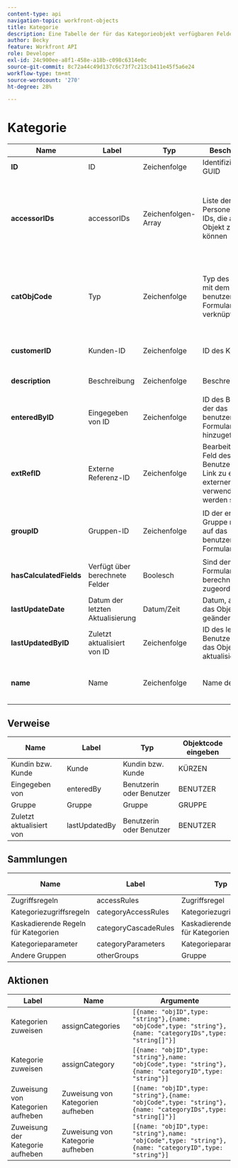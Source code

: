 ```yaml
---
content-type: api
navigation-topic: workfront-objects
title: Kategorie
description: Eine Tabelle der für das Kategorieobjekt verfügbaren Felder mit ihren Beschreibungen und Werttypen.
author: Becky
feature: Workfront API
role: Developer
exl-id: 24c900ee-a8f1-458e-a18b-c098c6314e0c
source-git-commit: 8c72a44c49d137c6c73f7c213cb411e45f5a6e24
workflow-type: tm+mt
source-wordcount: '270'
ht-degree: 28%

---
```



# Kategorie

<!-- Audited: 5/2025 -->

<!--Fieldsclass: "java.lang.IllegalArgumentException",  
message: "APIModel INTERNAL does not support field projectid (OpTask)"-->

<table style="table-layout:auto"> 
 <col width="100"> 
 <col width="100"> 
 <col width="100"> 
 <col width="240"> 
 <col width="200"> 
 <col width="100"> 
 <thead> 
  <tr> 
   <th>Name</th> 
   <th>Label</th> 
   <th>Typ</th> 
   <th>Beschreibung</th> 
   <th>Mögliche Werte</th> 
   <th>Attribute</th> 
  </tr> 
 </thead> 
 <tbody> 
  <tr> 
   <td data-sheets-value="{&quot;1&quot;:2,&quot;2&quot;:&quot;ID&quot;}"><strong>ID</strong> </td> 
   <td data-sheets-value="{&quot;1&quot;:2,&quot;2&quot;:&quot;ID&quot;}">ID</td> 
   <td data-sheets-value="{&quot;1&quot;:2,&quot;2&quot;:&quot;String&quot;}">Zeichenfolge</td> 
   <td data-sheets-value="{&quot;1&quot;:2,&quot;2&quot;:&quot;Identifying GUID&quot;}">Identifizierungs-GUID</td> 
   <td> </td> 
   <td> </td> 
  </tr> 
  <tr> 
   <td data-sheets-value="{&quot;1&quot;:2,&quot;2&quot;:&quot;accessorIDs&quot;}"><strong>accessorIDs</strong> </td> 
   <td data-sheets-value="{&quot;1&quot;:2,&quot;2&quot;:&quot;acessorIDs&quot;}">accessorIDs</td> 
   <td data-sheets-value="{&quot;1&quot;:2,&quot;2&quot;:&quot;String Array&quot;}">Zeichenfolgen-Array</td> 
   <td data-sheets-value="{&quot;1&quot;:2,&quot;2&quot;:&quot;List of People/Team IDs that can access this object&quot;}">Liste der Personen-/Team-IDs, die auf dieses Objekt zugreifen können</td> 
   <td> </td> 
   <td> <p><span class="dtRead">Schreibgeschützt</span> </p> <p><span class="dtLazy">Lazy Read</span> </p> <p><span class="dtDyn">Dynamisch</span> </p> <p><span class="dtGrp">Nicht gruppierbar</span> </p> </td> 
  </tr> 
  <tr> 
   <td data-sheets-value="{&quot;1&quot;:2,&quot;2&quot;:&quot;catObjCode&quot;}"><strong>catObjCode</strong> </td> 
   <td data-sheets-value="{&quot;1&quot;:2,&quot;2&quot;:&quot;Type&quot;}">Typ</td> 
   <td data-sheets-value="{&quot;1&quot;:2,&quot;2&quot;:&quot;String&quot;}">Zeichenfolge</td> 
   <td data-sheets-value="{&quot;1&quot;:2,&quot;2&quot;:&quot;Type of Object the Custom form is related to&quot;}">Typ des Objekts, mit dem das benutzerdefinierte Formular verknüpft ist</td> 
   <td data-sheets-value="{&quot;1&quot;:2,&quot;2&quot;:&quot;[{\&quot;label\&quot;:\&quot;Company\&quot;,\&quot;value\&quot;:\&quot;CMPY\&quot;},{\&quot;label\&quot;:\&quot;Task\&quot;,\&quot;value\&quot;:\&quot;TASK\&quot;},{\&quot;label\&quot;:\&quot;Project\&quot;,\&quot;value\&quot;:\&quot;PROJ\&quot;},{\&quot;label\&quot;:\&quot;Portfolio\&quot;,\&quot;value\&quot;:\&quot;PORT\&quot;},{\&quot;label\&quot;:\&quot;Program\&quot;,\&quot;value\&quot;:\&quot;PRGM\&quot;},{\&quot;label\&quot;:\&quot;User\&quot;,\&quot;value\&quot;:\&quot;USER\&quot;},{\&quot;label\&quot;:\&quot;Document\&quot;,\&quot;value\&quot;:\&quot;DOCU\&quot;},{\&quot;label\&quot;:\&quot;Issue\&quot;,\&quot;value\&quot;:\&quot;OPTASK\&quot;},{\&quot;label\&quot;:\&quot;Expense\&quot;,\&quot;value\&quot;:\&quot;EXPNS\&quot;},{\&quot;label\&quot;:\&quot;Iteration\&quot;,\&quot;value\&quot;:\&quot;ITRN\&quot;}]&quot;}"><code>[{"label":"Company","value":"CMPY"},{"label":"Task","value":"TASK"},{"label":"Project","value":"PROJ"},{"label":"Portfolio","value":"PORT"},{"label":"Program","value":"PRGM"},{"label":"User","value":"USER"},{"label":"Document","value":"DOCU"},{"label":"Issue","value":"OPTASK"},{"label":"Expense","value":"EXPNS"},{"label":"Iteration","value":"ITRN"}]</code> </td> 
   <td> <p><span class="dtEdit">Bearbeitbar</span> </p> <p><span class="dtReq">Erforderlich</span> </p> </td> 
  </tr> 
  <tr> 
   <td data-sheets-value="{&quot;1&quot;:2,&quot;2&quot;:&quot;customerID&quot;}"><strong>customerID</strong> </td> 
   <td data-sheets-value="{&quot;1&quot;:2,&quot;2&quot;:&quot;Customer ID&quot;}">Kunden-ID</td> 
   <td data-sheets-value="{&quot;1&quot;:2,&quot;2&quot;:&quot;String&quot;}">Zeichenfolge</td> 
   <td data-sheets-value="{&quot;1&quot;:2,&quot;2&quot;:&quot;ID of the Customer&quot;}">ID des Kunden</td> 
   <td> </td> 
   <td> <p><span class="dtGrp">Nicht gruppierbar</span> </p> </td> 
  </tr> 
  <tr> 
   <td data-sheets-value="{&quot;1&quot;:2,&quot;2&quot;:&quot;description&quot;}"><strong>description</strong> </td> 
   <td data-sheets-value="{&quot;1&quot;:2,&quot;2&quot;:&quot;Description&quot;}">Beschreibung</td> 
   <td data-sheets-value="{&quot;1&quot;:2,&quot;2&quot;:&quot;String&quot;}">Zeichenfolge</td> 
   <td data-sheets-value="{&quot;1&quot;:2,&quot;2&quot;:&quot;Description&quot;}">Beschreibung</td> 
   <td> </td> 
   <td> <p><span class="dtEdit">Bearbeitbar</span> </p> </td> 
  </tr> 
  <tr> 
   <td data-sheets-value="{&quot;1&quot;:2,&quot;2&quot;:&quot;enteredByID&quot;}"><strong>enteredByID</strong> </td> 
   <td data-sheets-value="{&quot;1&quot;:2,&quot;2&quot;:&quot;Entered By ID&quot;}">Eingegeben von ID</td> 
   <td data-sheets-value="{&quot;1&quot;:2,&quot;2&quot;:&quot;String&quot;}">Zeichenfolge</td> 
   <td data-sheets-value="{&quot;1&quot;:2,&quot;2&quot;:&quot;ID of the User that added the Custom Form&quot;}">ID des Benutzers, der das benutzerdefinierte Formular hinzugefügt hat</td> 
   <td> </td> 
   <td> <p><span class="dtGrp">Nicht gruppierbar</span> </p> </td> 
  </tr> 
  <tr> 
   <td data-sheets-value="{&quot;1&quot;:2,&quot;2&quot;:&quot;extRefID&quot;}"><strong>extRefID</strong> </td> 
   <td data-sheets-value="{&quot;1&quot;:2,&quot;2&quot;:&quot;External Reference ID&quot;}">Externe Referenz-ID</td> 
   <td data-sheets-value="{&quot;1&quot;:2,&quot;2&quot;:&quot;String&quot;}">Zeichenfolge</td> 
   <td data-sheets-value="{&quot;1&quot;:2,&quot;2&quot;:&quot;User Editable Field inteded to be used a link to an external object&quot;}">Bearbeitbares Feld des Benutzers, das als Link zu einem externen Objekt verwendet werden soll</td> 
   <td> </td> 
   <td> <p><span class="dtEdit">Bearbeitbar</span> </p> </td> 
  </tr> 
  <tr> 
   <td data-sheets-value="{&quot;1&quot;:2,&quot;2&quot;:&quot;groupID&quot;}"><strong>groupID</strong> </td> 
   <td data-sheets-value="{&quot;1&quot;:2,&quot;2&quot;:&quot;Group ID&quot;}">Gruppen-ID</td> 
   <td data-sheets-value="{&quot;1&quot;:2,&quot;2&quot;:&quot;String&quot;}">Zeichenfolge</td> 
   <td data-sheets-value="{&quot;1&quot;:2,&quot;2&quot;:&quot;ID of the first group with access to the custom form&quot;}">ID der ersten Gruppe mit Zugriff auf das benutzerdefinierte Formular</td> 
   <td> </td> 
   <td> <p><span class="dtEdit">Bearbeitbar</span> </p> <p><span class="dtGrp">Nicht gruppierbar</span> </p> </td> 
  </tr> 
  <tr> 
   <td data-sheets-value="{&quot;1&quot;:2,&quot;2&quot;:&quot;hasCalculatedFields&quot;}"><strong>hasCalculatedFields</strong> </td> 
   <td data-sheets-value="{&quot;1&quot;:2,&quot;2&quot;:&quot;Has Calculated Fields&quot;}">Verfügt über berechnete Felder</td> 
   <td data-sheets-value="{&quot;1&quot;:2,&quot;2&quot;:&quot;Boolean&quot;}">Boolesch</td> 
   <td data-sheets-value="{&quot;1&quot;:2,&quot;2&quot;:&quot;Does the form have calculated fields associated with it?&quot;}">Sind dem Formular berechnete Felder zugeordnet?</td> 
   <td> </td> 
   <td> <p><span class="dtGrp">Nicht gruppierbar</span> </p> </td> 
  </tr> 
  <tr> 
   <td data-sheets-value="{&quot;1&quot;:2,&quot;2&quot;:&quot;lastUpdateDate&quot;}"><strong>lastUpdateDate</strong> </td> 
   <td data-sheets-value="{&quot;1&quot;:2,&quot;2&quot;:&quot;Last Update Date&quot;}">Datum der letzten Aktualisierung</td> 
   <td data-sheets-value="{&quot;1&quot;:2,&quot;2&quot;:&quot;Date/Time&quot;}">Datum/Zeit</td> 
   <td data-sheets-value="{&quot;1&quot;:2,&quot;2&quot;:&quot;Date of when the object was last modified&quot;}">Datum, an dem das Objekt zuletzt geändert wurde</td> 
   <td> </td> 
   <td> </td> 
  </tr> 
  <tr> 
   <td data-sheets-value="{&quot;1&quot;:2,&quot;2&quot;:&quot;lastUpdatedByID&quot;}"><strong>lastUpdatedByID</strong> </td> 
   <td data-sheets-value="{&quot;1&quot;:2,&quot;2&quot;:&quot;Last Updated By ID&quot;}">Zuletzt aktualisiert von ID</td> 
   <td data-sheets-value="{&quot;1&quot;:2,&quot;2&quot;:&quot;String&quot;}">Zeichenfolge</td> 
   <td data-sheets-value="{&quot;1&quot;:2,&quot;2&quot;:&quot;ID of the last user to Update the object&quot;}">ID des letzten Benutzers, der das Objekt aktualisiert hat</td> 
   <td> </td> 
   <td> <p><span class="dtGrp">Nicht gruppierbar</span> </p> </td> 
  </tr> 
  <tr> 
   <td data-sheets-value="{&quot;1&quot;:2,&quot;2&quot;:&quot;name&quot;}"><strong>name</strong> </td> 
   <td data-sheets-value="{&quot;1&quot;:2,&quot;2&quot;:&quot;Name&quot;}">Name</td> 
   <td data-sheets-value="{&quot;1&quot;:2,&quot;2&quot;:&quot;String&quot;}">Zeichenfolge</td> 
   <td data-sheets-value="{&quot;1&quot;:2,&quot;2&quot;:&quot;Name of the Object&quot;}">Name des Objekts</td> 
   <td> </td> 
   <td> <p><span class="dtEdit">Bearbeitbar</span> </p> <p><span class="dtReq">Erforderlich</span> </p> </td> 
  </tr> 
 </tbody> 
</table>

## Verweise

| Name | Label | Typ | Objektcode eingeben |
|---|---|---|---|
| Kundin bzw. Kunde | Kunde | Kundin bzw. Kunde | KÜRZEN |
| Eingegeben von | enteredBy | Benutzerin oder Benutzer | BENUTZER |
| Gruppe | Gruppe | Gruppe | GRUPPE |
| Zuletzt aktualisiert von | lastUpdatedBy | Benutzerin oder Benutzer | BENUTZER |


## Sammlungen

| Name | Label | Typ | Objektcode eingeben |
|---|---|---|---|
| Zugriffsregeln | accessRules | Zugriffsregel | VERSIERT |
| Kategoriezugriffsregeln | categoryAccessRules | Kategoriezugriffsregeln | KATAKER |
| Kaskadierende Regeln für Kategorien | categoryCascadeRules | Kaskadierende Regeln für Kategorien | CTCSRL |
| Kategorieparameter | categoryParameters | Kategorieparameter | CTGYPA |
| Andere Gruppen | otherGroups | Gruppe | GRUPPE |


## Aktionen

| Label | Name | Argumente |
|---|---|---|
| Kategorien zuweisen | assignCategories | `[{name: "objID",type: "string"},{name: "objCode",type: "string"},{name: "categoryIDs",type: "string[]"}]` |
| Kategorie zuweisen | assignCategory | `[{name: "objID",type: "string"},name: "objCode",type: "string"},{name: "categoryID",type: "string"}]` |
| Zuweisung von Kategorien aufheben | Zuweisung von Kategorien aufheben | `[{name: "objID",type: "string"},{name: "objCode",type: "string"},{name: "categoryIDs",type: "string[]"}]` |
| Zuweisung der Kategorie aufheben | Zuweisung von Kategorie aufheben | `[{name: "objID",type: "string"},name: "objCode",type: "string"},{name: "categoryID",type: "string"}]` |
